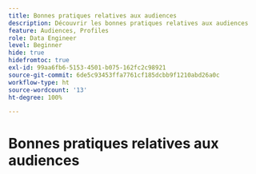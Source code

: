 ```yaml
---
title: Bonnes pratiques relatives aux audiences
description: Découvrir les bonnes pratiques relatives aux audiences
feature: Audiences, Profiles
role: Data Engineer
level: Beginner
hide: true
hidefromtoc: true
exl-id: 99aa6fb6-5153-4501-b075-162fc2c98921
source-git-commit: 6de5c93453ffa7761cf185dcbb9f1210abd26a0c
workflow-type: ht
source-wordcount: '13'
ht-degree: 100%

---
```


# Bonnes pratiques relatives aux audiences
